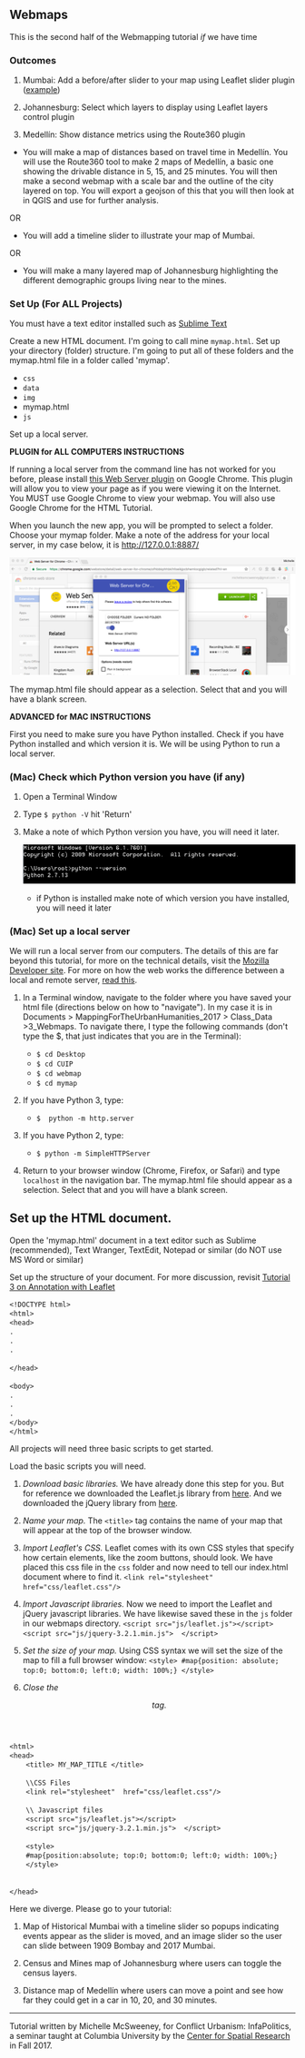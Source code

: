 ## Webmaps
This is the second half of the Webmapping tutorial *if* we have time

### Outcomes

1. Mumbai: Add a before/after slider to your map using Leaflet slider plugin ([example](http://www.nytimes.com/interactive/2011/03/13/world/asia/satellite-photos-japan-before-and-after-tsunami.html?_r=0))

2. Johannesburg: Select which layers to display using Leaflet layers control plugin

3. Medellín: Show distance metrics using the Route360 plugin 


* You will make a map of distances based on travel time in Medellín. You will use the Route360 tool to make 2 maps of Medellín, a basic one showing the drivable distance in 5, 15, and 25 minutes. You will then make a second webmap with a scale bar and the outline of the city layered on top. You will export a geojson of this that you will then look at in QGIS and use for further analysis.

OR 

* You will add a timeline slider to illustrate your map of Mumbai. 

OR 

* You will make a many layered map of Johannesburg highlighting the different demographic groups living near to the mines. 

### Set Up (For ALL Projects)

You must have a text editor installed such as [Sublime Text](https://www.sublimetext.com/)

Create a new HTML document. I'm going to call mine `mymap.html`. Set up your directory (folder) structure. I'm going to put all of these folders and the mymap.html file in a folder called 'mymap'.

* `css`
* `data`
* `img`
* mymap.html
* `js`

Set up a local server.

**PLUGIN for ALL COMPUTERS INSTRUCTIONS**

If running a local server from the command line has not worked for you before, please install [this Web Server plugin](https://chrome.google.com/webstore/detail/web-server-for-chrome/ofhbbkphhbklhfoeikjpcbhemlocgigb?hl=en) on Google Chrome. This plugin will allow you to view your page as if you were viewing it on the Internet. You MUST use Google Chrome to view your webmap. You will also use Google Chrome for the HTML Tutorial.

When you launch the new app, you will be prompted to select a folder. Choose your mymap folder. Make a note of the address for your local server, in my case below, it is http://127.0.0.1:8887/

![add](https://github.com/michellejm/ConflictUrbanism-InfraPolitics/blob/master/img/wp1.png)

The mymap.html file should appear as a selection. Select that and you will have a blank screen.

**ADVANCED for MAC INSTRUCTIONS**

First you need to make sure you have Python installed. Check if you have Python installed and which version it is. We will be using Python to run a local server.

### (Mac) Check which Python version you have (if any)

1. Open a Terminal Window 
2. Type `$ python -V` hit 'Return'
4. Make a note of which Python version you have, you will need it later.

	![img](https://github.com/CenterForSpatialResearch/NYCDHWeek/blob/master/Images/pythontest.png)
	* if Python is installed make note of which version you have installed, you will need it later

### (Mac) Set up a local server

We will run a local server from our computers. The details of this are far beyond this tutorial, for more on  the technical details, visit the [Mozilla Developer site](https://developer.mozilla.org/en-US/docs/Learn/Common_questions/Set_up_a_basic_working_environment). For more on how the web works the difference between a local and remote server, [read this](https://devdojo.com/blog/technology/local-vs-remote-servers).

1. In a Terminal window, navigate to the folder where you have saved your html file (directions below on how to "navigate"). In my case it is in Documents > MappingForTheUrbanHumanities_2017 > Class_Data >3_Webmaps. To navigate there, I type the following commands (don't type the $, that just indicates that you are in the Terminal):

	* `$ cd Desktop`
	* `$ cd CUIP` 
	* `$ cd webmap`
	* `$ cd mymap`
	
2. If you have Python 3, type:

	* `$  python -m http.server`  
	
2. If you have Python 2, type:

	* `$ python -m SimpleHTTPServer`
	
3. Return to your browser window (Chrome, Firefox, or Safari) and type `localhost` in the navigation bar. The mymap.html file should appear as a selection. Select that and you will have a blank screen.


## Set up the HTML document.

Open the 'mymap.html' document in a text editor such as Sublime (recommended), Text Wranger, TextEdit, Notepad or similar (do NOT use MS Word or similar)

Set up the structure of your document. For more discussion, revisit [Tutorial 3 on Annotation with Leaflet](https://github.com/michellejm/ConflictUrbanism-InfraPolitics/blob/master/Tutorials/03_Annotation.md)

```
<!DOCTYPE html>
<html>
<head>
.
.
.

</head>

<body>
.
.
.
</body>
</html>

```

All projects will need three basic scripts to get started. 

Load the basic scripts you will need.
1. *Download basic libraries.* We have already done this step for you. But for reference we downloaded the Leaflet.js library from [here](http://leafletjs.com/download.html). And we downloaded the jQuery library from [here](http://jquery.com/download/).  

2. *Name your map.* The `<title>` tag contains the name of your map that will appear at the top of the browser window.

3. *Import Leaflet's CSS.* Leaflet comes with its own CSS styles that specify how certain elements, like the zoom buttons, should look. We have placed this css file in the `css` folder and now need to tell our index.html document where to find it.
	`<link rel="stylesheet"  href="css/leaflet.css"/>`
	
4. *Import Javascript libraries.* Now we need to import the Leaflet and jQuery javascript libraries. We have likewise saved these in the `js` folder in our webmaps directory. 
	`<script src="js/leaflet.js"></script>`
	`<script src="js/jquery-3.2.1.min.js">  </script>`
	
5. *Set the size of your map.* Using CSS syntax we will set the size of the map to fill a full browser window: 
	`<style> #map{position: absolute; top:0; bottom:0; left:0; width: 100%;} </style>`
	
6. *Close the <header> tag.*


```
<html>
<head>
	<title> MY_MAP_TITLE </title>
	
	\\CSS Files
	<link rel="stylesheet"  href="css/leaflet.css"/> 
	
	\\ Javascript files
	<script src="js/leaflet.js"></script>
	<script src="js/jquery-3.2.1.min.js">  </script>

	<style>
	#map{position:absolute; top:0; bottom:0; left:0; width: 100%;}
	</style>


</head>

```

Here we diverge. Please go to your tutorial:


1. Map of Historical Mumbai with a timeline slider so popups indicating events appear as the slider is moved, and an image slider so the user can slide between 1909 Bombay and 2017 Mumbai.

2. Census and Mines map of Johannesburg where users can toggle the census layers.

3. Distance map of Medellín where users can move a point and see how far they could get in a car in 10, 20, and 30 minutes.



______________________________________________________________________________________________________________

Tutorial written by Michelle McSweeney, for Conflict Urbanism: InfaPolitics, a seminar taught at Columbia University by the [Center for Spatial Research](http://c4sr.columbia.edu) in Fall 2017.

